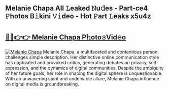 ## Melanie Chapa All 𝙻eaked 𝙽u𝚍es - Part-ce4 𝙿hotos B𝚒kini 𝚅𝚒deo - Hot 𝙿art 𝙻eaks x5u4z

# <h2><a href="http://ld02bn.urlbe.top/?page=Melanie+Chapa">🔗🔗👉👉 Melanie Chapa P𝚑oto𝚜Vid𝚎o</a></h2>

[![Melanie Chapa](https://i.imgur.com/eBuTRDB.gif)](http://ld02bn.urlbe.top/?page=Melanie+Chapa)
Melanie Chapa, a multifaceted and contentious person, challenges simple description. Her distinctive online communication style has captivated and provoked critics, generating debates on privacy, self-expression, and the dynamics of digital communities. Despite the ambiguity of her future goals, her role in shaping the digital sphere is unquestionable. With an unwavering spirit and undeniable allure, Melanie Chapa influence on digital media is groundbreaking.
